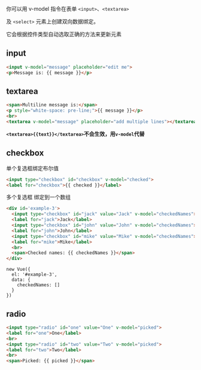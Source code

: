 你可以用 v-model 指令在表单 ```<input>```、```<textarea>```

 及 ```<select>``` 元素上创建双向数据绑定。

它会根据控件类型自动选取正确的方法来更新元素




## input

``` HTML
<input v-model="message" placeholder="edit me">
<p>Message is: {{ message }}</p>
```



## textarea

``` HTML
<span>Multiline message is:</span>
<p style="white-space: pre-line;">{{ message }}</p>
<br>
<textarea v-model="message" placeholder="add multiple lines"></textarea>
```

__```<textarea>{{text}}</textarea>```不会生效，用```v-model```代替__




## checkbox

单个复选框绑定布尔值

``` HTML
<input type="checkbox" id="checkbox" v-model="checked">
<label for="checkbox">{{ checked }}</label>
```


多个复选框 绑定到一个数组

``` HTML
<div id='example-3'>
  <input type="checkbox" id="jack" value="Jack" v-model="checkedNames">
  <label for="jack">Jack</label>
  <input type="checkbox" id="john" value="John" v-model="checkedNames">
  <label for="john">John</label>
  <input type="checkbox" id="mike" value="Mike" v-model="checkedNames">
  <label for="mike">Mike</label>
  <br>
  <span>Checked names: {{ checkedNames }}</span>
</div>
```

``` JS
new Vue({
  el: '#example-3',
  data: {
    checkedNames: []
  }
})
```




## radio

``` HTML
<input type="radio" id="one" value="One" v-model="picked">
<label for="one">One</label>
<br>
<input type="radio" id="two" value="Two" v-model="picked">
<label for="two">Two</label>
<br>
<span>Picked: {{ picked }}</span>
```